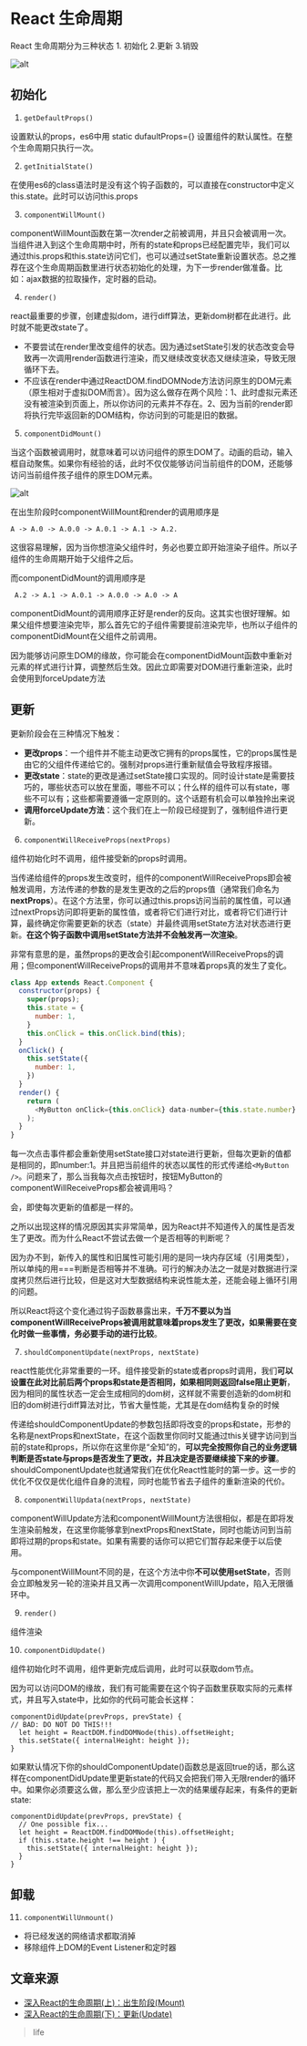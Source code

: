 # React 生命周期
React 生命周期分为三种状态 1. 初始化 2.更新 3.销毁

![alt](./imgs/life-1.png)

## 初始化
1. ```getDefaultProps()```

设置默认的props，es6中用 static dufaultProps={} 设置组件的默认属性。在整个生命周期只执行一次。

2. ```getInitialState()```

在使用es6的class语法时是没有这个钩子函数的，可以直接在constructor中定义this.state。此时可以访问this.props

3. ```componentWillMount()```

componentWillMount函数在第一次render之前被调用，并且只会被调用一次。当组件进入到这个生命周期中时，所有的state和props已经配置完毕，我们可以通过this.props和this.state访问它们，也可以通过setState重新设置状态。总之推荐在这个生命周期函数里进行状态初始化的处理，为下一步render做准备。比如：ajax数据的拉取操作，定时器的启动。

4. ```render()```

react最重要的步骤，创建虚拟dom，进行diff算法，更新dom树都在此进行。此时就不能更改state了。
* 不要尝试在render里改变组件的状态。因为通过setState引发的状态改变会导致再一次调用render函数进行渲染，而又继续改变状态又继续渲染，导致无限循环下去。
* 不应该在render中通过ReactDOM.findDOMNode方法访问原生的DOM元素（原生相对于虚拟DOM而言）。因为这么做存在两个风险：1、此时虚拟元素还没有被渲染到页面上，所以你访问的元素并不存在。2、因为当前的render即将执行完毕返回新的DOM结构，你访问到的可能是旧的数据。

5. ```componentDidMount()```

当这个函数被调用时，就意味着可以访问组件的原生DOM了。动画的启动，输入框自动聚焦。如果你有经验的话，此时不仅仅能够访问当前组件的DOM，还能够访问当前组件孩子组件的原生DOM元素。

![alt](./imgs/life-2.png)

在出生阶段时componentWillMount和render的调用顺序是
```
A -> A.0 -> A.0.0 -> A.0.1 -> A.1 -> A.2.
```
这很容易理解，因为当你想渲染父组件时，务必也要立即开始渲染子组件。所以子组件的生命周期开始于父组件之后。

而componentDidMount的调用顺序是
```
 A.2 -> A.1 -> A.0.1 -> A.0.0 -> A.0 -> A
```
componentDidMount的调用顺序正好是render的反向。这其实也很好理解。如果父组件想要渲染完毕，那么首先它的子组件需要提前渲染完毕，也所以子组件的componentDidMount在父组件之前调用。

因为能够访问原生DOM的缘故，你可能会在componentDidMount函数中重新对元素的样式进行计算，调整然后生效。因此立即需要对DOM进行重新渲染，此时会使用到forceUpdate方法

## 更新
更新阶段会在三种情况下触发：
* **更改props**：一个组件并不能主动更改它拥有的props属性，它的props属性是由它的父组件传递给它的。强制对props进行重新赋值会导致程序报错。
* **更改state**：state的更改是通过setState接口实现的。同时设计state是需要技巧的，哪些状态可以放在里面，哪些不可以；什么样的组件可以有state，哪些不可以有；这些都需要遵循一定原则的。这个话题有机会可以单独拎出来说
* **调用forceUpdate方法**：这个我们在上一阶段已经提到了，强制组件进行更新。


6. ```componentWillReceiveProps(nextProps)```

组件初始化时不调用，组件接受新的props时调用。

当传递给组件的props发生改变时，组件的componentWillReceiveProps即会被触发调用，方法传递的参数的是发生更改的之后的props值（通常我们命名为**nextProps**）。在这个方法里，你可以通过this.props访问当前的属性值，可以通过nextProps访问即将更新的属性值，或者将它们进行对比，或者将它们进行计算，最终确定你需要更新的状态（state）并最终调用setState方法对状态进行更新。**在这个钩子函数中调用setState方法并不会触发再一次渲染**。

非常有意思的是，虽然props的更改会引起componentWillReceiveProps的调用；但componentWillReceiveProps的调用并不意味着props真的发生了变化。
```js
class App extends React.Component {
  constructor(props) {
    super(props);
    this.state = {
      number: 1,
    }
    this.onClick = this.onClick.bind(this);
  }
  onClick() {
    this.setState({
      number: 1,
    })
  }
  render() {
    return (
      <MyButton onClick={this.onClick} data-number={this.state.number} />
    );
  }
}
```
每一次点击事件都会重新使用setState接口对state进行更新，但每次更新的值都是相同的，即number:1。并且把当前组件的状态以属性的形式传递给```<MyButton />```。问题来了，那么当我每次点击按钮时，按钮MyButton的componentWillReceiveProps都会被调用吗？

会，即使每次更新的值都是一样的。

之所以出现这样的情况原因其实非常简单，因为React并不知道传入的属性是否发生了更改。而为什么React不尝试去做一个是否相等的判断呢？

因为办不到，新传入的属性和旧属性可能引用的是同一块内存区域（引用类型），所以单纯的用===判断是否相等并不准确。可行的解决办法之一就是对数据进行深度拷贝然后进行比较，但是这对大型数据结构来说性能太差，还能会碰上循环引用的问题。

所以React将这个变化通过钩子函数暴露出来，**千万不要以为当componentWillReceiveProps被调用就意味着props发生了更改，如果需要在变化时做一些事情，务必要手动的进行比较**。

7. ```shouldComponentUpdate(nextProps, nextState)```

react性能优化非常重要的一环。组件接受新的state或者props时调用，我们**可以设置在此对比前后两个props和state是否相同，如果相同则返回false阻止更新**，因为相同的属性状态一定会生成相同的dom树，这样就不需要创造新的dom树和旧的dom树进行diff算法对比，节省大量性能，尤其是在dom结构复杂的时候

传递给shouldComponentUpdate的参数包括即将改变的props和state，形参的名称是nextProps和nextState，在这个函数里你同时又能通过this关键字访问到当前的state和props，所以你在这里你是“全知”的，**可以完全按照你自己的业务逻辑判断是否state与props是否发生了更改，并且决定是否要继续接下来的步骤**。shouldComponentUpdate也就通常我们在优化React性能时的第一步。这一步的优化不仅仅是优化组件自身的流程，同时也能节省去子组件的重新渲染的代价。

8. ```componentWillUpdata(nextProps, nextState)```

componentWillUpdate方法和componentWillMount方法很相似，都是在即将发生渲染前触发，在这里你能够拿到nextProps和nextState，同时也能访问到当前即将过期的props和state。如果有需要的话你可以把它们暂存起来便于以后使用。

与componentWillMount不同的是，在这个方法中你**不可以使用setState**，否则会立即触发另一轮的渲染并且又再一次调用componentWillUpdate，陷入无限循环中。

9. ```render()```

组件渲染

10. ```componentDidUpdate()```

组件初始化时不调用，组件更新完成后调用，此时可以获取dom节点。

因为可以访问DOM的缘故，我们有可能需要在这个钩子函数里获取实际的元素样式，并且写入state中，比如你的代码可能会长这样：
```
componentDidUpdate(prevProps, prevState) {
// BAD: DO NOT DO THIS!!!
  let height = ReactDOM.findDOMNode(this).offsetHeight;
  this.setState({ internalHeight: height });
}
```
如果默认情况下你的shouldComponentUpdate()函数总是返回true的话，那么这样在componentDidUpdate里更新state的代码又会把我们带入无限render的循环中。如果你必须要这么做，那么至少应该把上一次的结果缓存起来，有条件的更新state:
```
componentDidUpdate(prevProps, prevState) {
  // One possible fix...
  let height = ReactDOM.findDOMNode(this).offsetHeight;
  if (this.state.height !== height ) {
    this.setState({ internalHeight: height });
  }
}
```
## 卸载
11. ```componentWillUnmount()```

* 将已经发送的网络请求都取消掉
* 移除组件上DOM的Event Listener和定时器

## 文章来源
* [深入React的生命周期(上)：出生阶段(Mount)](https://juejin.im/post/59fede45f265da430b7a9d9f)
* [深入React的生命周期(下)：更新(Update)](https://juejin.im/post/5a0852325188255ea95b6f26)

> life